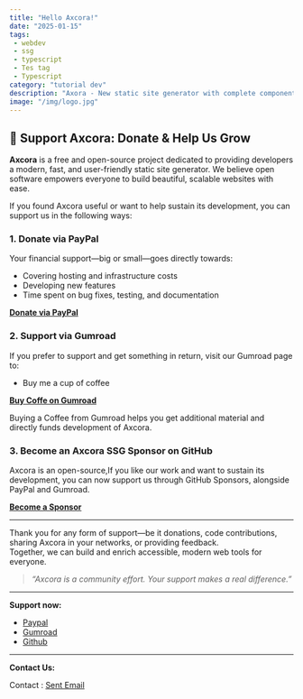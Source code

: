 ```yaml
---
title: "Hello Axcora!"
date: "2025-01-15"
tags: 
 - webdev
 - ssg
 - typescript
 - Tes tag
 - Typescript
category: "tutorial dev"
description: "Axora - New static site generator with complete components"
image: "/img/logo.jpg"
---
```

## 💖 Support Axcora: Donate & Help Us Grow

**Axcora** is a free and open-source project dedicated to providing developers a modern, fast, and user-friendly static site generator. We believe open software empowers everyone to build beautiful, scalable websites with ease.

If you found Axcora useful or want to help sustain its development, you can support us in the following ways:

### 1. Donate via PayPal

Your financial support—big or small—goes directly towards:
- Covering hosting and infrastructure costs
- Developing new features
- Time spent on bug fixes, testing, and documentation

**[Donate via PayPal](https://www.paypal.com/cgi-bin/webscr?cmd=_s-xclick&hosted_button_id=JVZVXBC4N9DAN)**  


### 2. Support via Gumroad

If you prefer to support and get something in return, visit our Gumroad page to:
- Buy me a cup of coffee

**[Buy Coffe on Gumroad](https://creativitaz.gumroad.com/coffee)**

Buying a Coffee from Gumroad helps you get additional material and directly funds development of Axcora.


### 3. Become an Axcora SSG Sponsor on GitHub

Axcora is an open-source,If you like our work and want to sustain its development, you can now support us through GitHub Sponsors, alongside PayPal and Gumroad.

**[Become a Sponsor](https://github.com/sponsors/mesinkasir)**

---

Thank you for any form of support—be it donations, code contributions, sharing Axcora in your networks, or providing feedback.  
Together, we can build and enrich accessible, modern web tools for everyone.

> *“Axcora is a community effort. Your support makes a real difference.”*

---

**Support now:**  
- [Paypal](https://www.paypal.com/cgi-bin/webscr?cmd=_s-xclick&hosted_button_id=JVZVXBC4N9DAN)  
- [Gumroad](https://creativitaz.gumroad.com/coffee)
- [Github](https://github.com/sponsors/mesinkasir)

---

**Contact Us:**  

Contact : [Sent Email](mailto:axcora@gmail.com)